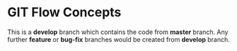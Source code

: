 # GIT Flow Concepts

This is a **develop** branch which contains the code from **master** branch.
Any further **feature** or **bug-fix** branches would be created from **develop** branch.
